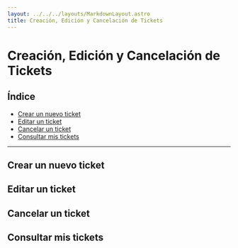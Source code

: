 ```yaml
---
layout: ../../../layouts/MarkdownLayout.astro
title: Creación, Edición y Cancelación de Tickets
---
```


# Creación, Edición y Cancelación de Tickets

## Índice

  - [Crear un nuevo ticket](#crear-un-nuevo-ticket)
  - [Editar un ticket](#editar-un-ticket)
  - [Cancelar un ticket](#cancelar-un-ticket)
  - [Consultar mis tickets](#consultar-mis-tickets)

---

## <a name="crear-un-nuevo-ticket"></a>Crear un nuevo ticket


## <a name="editar-un-ticket"></a>Editar un ticket


## <a name="cancelar-un-ticket"></a>Cancelar un ticket


## <a name="consultar-mis-tickets"></a>Consultar mis tickets
